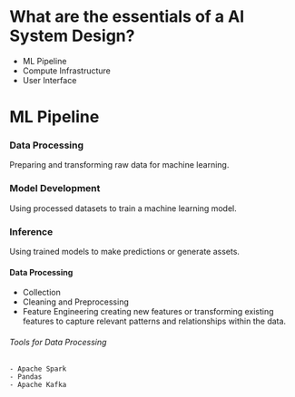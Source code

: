 # What are the essentials of a AI System Design? 
  - ML Pipeline 
  - Compute Infrastructure 
  - User Interface 

# ML Pipeline 

### Data Processing 
Preparing and transforming raw data for machine learning. 

### Model Development 
Using processed datasets to train a machine learning model. 

### Inference 
Using trained models to make predictions or generate assets. 


#### Data Processing 
- Collection 
- Cleaning and Preprocessing 
- Feature Engineering 
  creating new features or transforming existing features to capture relevant patterns and relationships within the data. 

###### Tools for Data Processing 
    - Apache Spark 
    - Pandas 
    - Apache Kafka 

    

